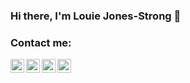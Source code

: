 ### Hi there, I'm Louie Jones-Strong 👋

### Contact me:
[<img align="left" alt="Louie Jones-Strong | Portfolio" width="22px"  src="favicon.ico" />][Portfolio]
[<img align="left" alt="Louie Jones-Strong | LinkedIn" width="22px" src="https://www.linkedin.com/favicon.ico" />][linkedin]
[<img align="left" alt="Louie Jones-Strong | itch.io" width="22px"  src="https://itch.io/favicon.ico" />][itch.io]
[<img align="left" alt="Louie Jones-Strong | Instagram" width="22px"  src="https://www.instagram.com/favicon.ico" />][instagram]

[Portfolio]: https://louie-jones-strong.github.io/
[linkedin]: https://www.linkedin.com/in/louie-jones-strong
[itch.io]: https://louie-js.itch.io/
[instagram]: https://www.instagram.com/louie_j.s/
